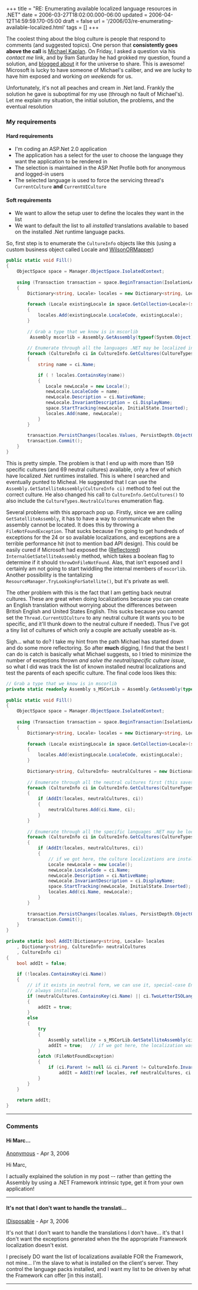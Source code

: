 +++
title = "RE: Enumerating available localized language resources in .NET"
date = 2006-03-27T18:02:00.000-06:00
updated = 2006-04-12T14:59:59.170-05:00
draft = false
url = '/2006/03/re-enumerating-available-localized.html'
tags = []
+++

The coolest thing about the blog culture is people that respond to comments (and suggested topics). One person that **consistently goes above the call** is [Michael Kaplan](http://blogs.msdn.com/michkap/ "Sorting it all out"). On Friday, I asked a question via his _contact me_ link, and by 9am Saturday he had grokked my question, found a solution, and [blogged about](http://blogs.msdn.com/michkap/archive/2006/03/25/560838.aspx "Enumerating available localized language resources in .NET") it for the universe to share. This is awesome! Microsoft is lucky to have someone of Michael's caliber, and we are lucky to have him exposed and working _on weekends_ for us.

Unfortunately, it's not all peaches and cream in .Net land. Frankly the solution he gave is suboptimal for my use (through no fault of Michael's). Let me explain my situation, the initial solution, the problems, and the eventual resolution

### My requirements

#### Hard requirements

* I'm coding an ASP.Net 2.0 application
* The application has a select for the user to choose the language they want the application to be rendered in
* The selection is maintained in the ASP.Net Profile both for anonymous and logged-in users
* The selected language is used to force the servicing thread's `CurrentCulture` **and** `CurrentUICulture`

#### Soft requirements

* We want to allow the setup user to define the locales they want in the list
* We want to default the list to all _installed_ translations available to based on the installed .Net runtime language packs.

So, first step is to enumerate the `CultureInfo` objects like this (using a custom business object called Locale and [WilsonORMapper](http://www.ormapper.net "The easiest way to map POCOs to a SQL database, Wilson's O/R Mapper"))

```csharp
public static void Fill()
{
    ObjectSpace space = Manager.ObjectSpace.IsolatedContext;
 
    using (Transaction transaction = space.BeginTransaction(IsolationLevel.ReadCommitted))
    {
        Dictionary<string, Locale> locales = new Dictionary<string, Locale>();
 
        foreach (Locale existingLocale in space.GetCollection<Locale>(string.Empty))
        {
            locales.Add(existingLocale.LocaleCode, existingLocale);
        }
 
        // Grab a type that we know is in mscorlib
         Assembly mscorlib = Assembly.GetAssembly(typeof(System.Object));
 
        // Enumerate through all the languages .NET may be localized into
        foreach (CultureInfo ci in CultureInfo.GetCultures(CultureTypes.SpecificCultures))
        {
            string name = ci.Name;

            if ( ! locales.ContainsKey(name))
            {
               Locale newLocale = new Locale();
               newLocale.LocaleCode = name;
               newLocale.Description = ci.NativeName;
               newLocale.InvariantDescription = ci.DisplayName;
               space.StartTracking(newLocale, InitialState.Inserted);
               locales.Add(name, newLocale);
            }
        }
 
        transaction.PersistChanges(locales.Values, PersistDepth.ObjectGraph);
        transaction.Commit();
    }
}
```

This is pretty simple. The problem is that I end up with more than 159 specific cultures (and 69 neutral cultures) available, only a few of which have localized .Net runtimes installed. This is where I searched and eventually punted to Micheal. He suggested that I can use the `Assembly.GetSatelliteAssembly(CultureInfo ci)` method to feel out the correct culture. He also changed his call to `CultureInfo.GetCultures()` to also include the `CultureTypes.NeutralCultures` enumeration flag.

Several problems with this approach pop up. Firstly, since we are calling `GetSatelliteAssembly`, it has to have a way to communicate when the assembly cannot be located. It does this by throwing a `FileNotFoundException`. That sucks because I'm going to get hundreds of exceptions for the 24 or so available localizations, and exceptions are a terrible performance hit (not to mention bad API design). This could be easily cured if Microsoft had exposed the ([Reflectored](http://www.aisto.com/roeder/dotnet/ "Better than Rotor, see the real deal!")) `InternalGetSatelliteAssembly` method, which takes a boolean flag to determine if it should `throwOnFileNotFound`. Alas, that isn't exposed and I certainly am not going to start twiddling the internal members of `mscorlib`. Another possibility is the tantalizing `ResourceManager.TryLookingForSatellite()`, but it's private as well.

The other problem with this is the fact that I am getting back neutral cultures. These are great when doing localizations because you can create an English translation without worrying about the differences between British English and United States English. This sucks because you cannot set the `Thread.CurrentUICulture` to any neutral culture (it wants you to be specific, and it'll thunk down to the neutral culture if needed). Thus I've got a tiny list of cultures of which only a couple are actually useable as-is.

Sigh... what to do? I take my hint from the path Michael has started down and do some more reflectoring. So after **much** digging, I find that the best I can do is catch is basically what Michael suggests, so I tried to minimize the number of exceptions thrown _and solve the neutral/specific culture issue_, so what I did was track the list of known installed neutral localizations and test the parents of each specific culture. The final code loos likes this:

```csharp
// Grab a type that we know is in mscorlib
private static readonly Assembly s_MSCorLib = Assembly.GetAssembly(typeof(System.Object));
 
public static void Fill()
{
    ObjectSpace space = Manager.ObjectSpace.IsolatedContext;
 
    using (Transaction transaction = space.BeginTransaction(IsolationLevel.ReadCommitted))
    {
        Dictionary<string, Locale> locales = new Dictionary<string, Locale>();
 
        foreach (Locale existingLocale in space.GetCollection<Locale>(string.Empty))
        {
            locales.Add(existingLocale.LocaleCode, existingLocale);
        }
 
        Dictionary<string, CultureInfo> neutralCultures = new Dictionary<string, CultureInfo>();
 
        // Enumerate through all the neutral cultures first (this saves time in checking all the others...)
        foreach (CultureInfo ci in CultureInfo.GetCultures(CultureTypes.NeutralCultures))
        {
            if (AddIt(locales, neutralCultures, ci))
            {
                neutralCultures.Add(ci.Name, ci);
            }
        }
 
        // Enumerate through all the specific languages .NET may be localized into
        foreach (CultureInfo ci in CultureInfo.GetCultures(CultureTypes.SpecificCultures))
        {
            if (AddIt(locales, neutralCultures, ci))
            {
                // if we got here, the culture localizations are installed.
                Locale newLocale = new Locale();
                newLocale.LocaleCode = ci.Name;
                newLocale.Description = ci.NativeName;
                newLocale.InvariantDescription = ci.DisplayName;
                space.StartTracking(newLocale, InitialState.Inserted);
                locales.Add(ci.Name, newLocale);
            }
        }
 
        transaction.PersistChanges(locales.Values, PersistDepth.ObjectGraph);
        transaction.Commit();
    }
}
 
private static bool AddIt(Dictionary<string, Locale> locales
    , Dictionary<string, CultureInfo> neutralCultures
    , CultureInfo ci)
{
    bool addIt = false;
 
    if (!locales.ContainsKey(ci.Name))
    {
        // if it exists in neutral form, we can use it, special-case English since that is
        // always installed..
        if (neutralCultures.ContainsKey(ci.Name) || ci.TwoLetterISOLanguageName == "en")
        {
            addIt = true;
        }
        else
        {
            try
            {
                Assembly satellite = s_MSCorLib.GetSatelliteAssembly(ci);
                addIt = true;   // if we got here, the localization was found...
            }
            catch (FileNotFoundException)
            {
                if (ci.Parent != null && ci.Parent != CultureInfo.InvariantCulture)
                    addIt = AddIt(ref locales, ref neutralCultures, ci.Parent);
            }
        }
    }
 
    return addIt;
}
```

---

### Comments

#### Hi Marc…

[Anonymous](mailto:noreply@blogger.com) - <time datetime="2006-04-12T14:59:00.000-05:00">Apr 3, 2006</time>

Hi Marc,  
  
I actually explained the solution in my post -- rather than getting the Assembly by using a .NET Framework intrinsic type, get it from your own application!

---

#### It's not that I don't want to handle the translati…

[IDisposable](https://www.blogger.com/profile/02275315449689041289 "noreply@blogger.com") - <time datetime="2006-04-12T16:14:00.000-05:00">Apr 3, 2006</time>

It's not that I don't want to handle the translations I don't have... it's that I don't want the exceptions generated when the the appropriate Framework localization doesn't exist.
  
I precisely DO want the list of localizations available FOR the Framework, not mine... I'm the slave to what is installed on the client's server. They control the language packs installed, and I want my list to be driven by what the Framework can offer \[in this install\].

---

